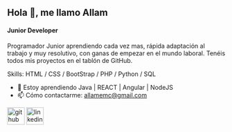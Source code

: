 ## Hola 👋, me llamo Allam
#### Junior Developer

Programador Junior aprendiendo cada vez mas, rápida adaptación al trabajo y muy resolutivo, con ganas de empezar en el mundo laboral. Tenéis todos mis proyectos en el tablón de GitHub.

Skills: HTML / CSS / BootStrap / PHP / Python / SQL

- 🌱 Estoy aprendiendo Java | REACT | Angular | NodeJS 
- 📫 Cómo contactarme: allamemc@gmail.com 


[<img src='https://cdn.jsdelivr.net/npm/simple-icons@3.0.1/icons/github.svg' alt='github' height='40'>](https://github.com/https://github.com/allamemc)  [<img src='https://cdn.jsdelivr.net/npm/simple-icons@3.0.1/icons/linkedin.svg' alt='linkedin' height='40'>]([linkedin.com/in/allam-miranda-carrasco-368429256](https://www.linkedin.com/in/allam-miranda-carrasco-368429256/))  




